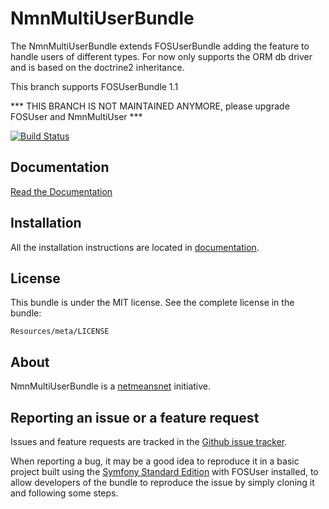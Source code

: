 NmnMultiUserBundle
=============

The NmnMultiUserBundle extends FOSUserBundle adding the feature to handle users of different types.
For now only supports the ORM db driver and is based on the doctrine2 inheritance.

This branch supports FOSUserBundle 1.1

*** THIS BRANCH IS NOT MAINTAINED ANYMORE, please upgrade FOSUser and NmnMultiUser ***

[![Build Status](https://secure.travis-ci.org/netmeansnet/NmnMultiUserBundle.png?branch=1.1)](http://travis-ci.org/netmeansnet/NmnMultiUserBundle)

Documentation
-------------

[Read the Documentation](https://github.com/netmeansnet/NmnMultiUserBundle/blob/1.1/Resources/doc/index.md)

Installation
------------

All the installation instructions are located in [documentation](https://github.com/netmeansnet/NmnMultiUserBundle/blob/1.1/Resources/doc/index.md).

License
-------

This bundle is under the MIT license. See the complete license in the bundle:

    Resources/meta/LICENSE

About
-----

NmnMultiUserBundle is a [netmeansnet](https://github.com/netmeansnet) initiative.


Reporting an issue or a feature request
---------------------------------------

Issues and feature requests are tracked in the [Github issue tracker](https://github.com/netmeansnet/NmnMultiUserBundle/issues).

When reporting a bug, it may be a good idea to reproduce it in a basic project
built using the [Symfony Standard Edition](https://github.com/symfony/symfony-standard)
with FOSUser installed, to allow developers of the bundle to reproduce the issue by simply cloning it
and following some steps.
